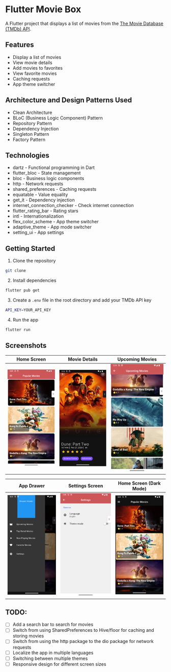 # Flutter Movie Box

A Flutter project that displays a list of movies from the [The Movie Database (TMDb) API](https://www.themoviedb.org/documentation/api).


## Features
- Display a list of movies
- View movie details
- Add movies to favorites
- View favorite movies
- Caching requests
- App theme switcher

## Architecture and Design Patterns Used
- Clean Architecture
- BLoC (Business Logic Component) Pattern
- Repository Pattern
- Dependency Injection
- Singleton Pattern
- Factory Pattern

## Technologies
- dartz - Functional programming in Dart
- flutter_bloc - State management
- bloc - Business logic components
- http - Network requests
- shared_preferences - Caching requests
- equatable - Value equality
- get_it - Dependency injection
- internet_connection_checker - Check internet connection
- flutter_rating_bar - Rating stars
- intl - Internationalization
- flex_color_scheme - App theme switcher
- adaptive_theme - App mode switcher
- setting_ui - App settings

## Getting Started
1. Clone the repository
```bash
git clone
```
2. Install dependencies
```bash
flutter pub get
```
3. Create a `.env` file in the root directory and add your TMDb API key
```bash
API_KEY=YOUR_API_KEY
```
4. Run the app
```bash
flutter run
```

## Screenshots
<!-- app_drawer.png             home_screen.png    settings_screen.png
home_screen_dark_mode.png  movie_details.png  upcoming_movies.png
 -->
| Home Screen | Movie Details | Upcoming Movies |
|:-----------:|:-------------:|:---------------:|
| ![Home Screen](screenshots/home_screen.png) | ![Movie Details](screenshots/movie_details.png) | ![Upcoming Movies](screenshots/upcoming_movies.png) |

| App Drawer | Settings Screen | Home Screen (Dark Mode) |
|:----------:|:---------------:|:-----------------------:|
| ![App Drawer](screenshots/app_drawer.png) | ![Settings Screen](screenshots/settings_screen.png) | ![Home Screen (Dark Mode)](screenshots/home_screen_dark_mode.png) |


## TODO:
- [ ] Add a search bar to search for movies
- [ ] Switch from using SharedPreferences to Hive/floor for caching and storing movies
- [ ] Switch from using the http package to the dio package for network requests
- [ ] Localize the app in multiple languages
- [ ] Switching between multiple themes
- [ ] Responsive design for different screen sizes 